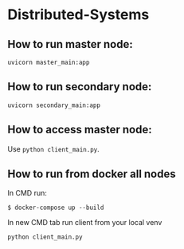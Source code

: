 # Distributed-Systems

## How to run master node:

`uvicorn master_main:app`

## How to run secondary node:

`uvicorn secondary_main:app`

## How to access master node:

Use `python client_main.py`.

## How to run from docker all nodes

In CMD run:

` $ docker-compose up --build `

In new CMD tab run client from your local venv

` python client_main.py `